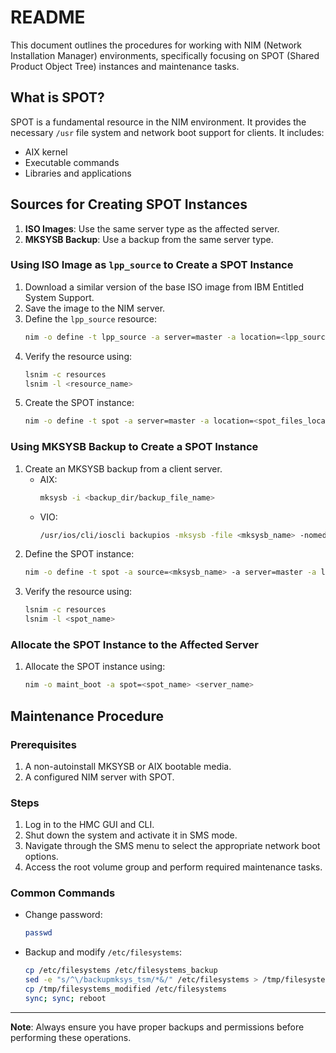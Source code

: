 
# README

This document outlines the procedures for working with NIM (Network Installation Manager) environments, specifically focusing on SPOT (Shared Product Object Tree) instances and maintenance tasks.

## What is SPOT?
SPOT is a fundamental resource in the NIM environment. It provides the necessary `/usr` file system and network boot support for clients. It includes:
- AIX kernel
- Executable commands
- Libraries and applications

## Sources for Creating SPOT Instances
1. **ISO Images**: Use the same server type as the affected server.
2. **MKSYSB Backup**: Use a backup from the same server type.

### Using ISO Image as `lpp_source` to Create a SPOT Instance
1. Download a similar version of the base ISO image from IBM Entitled System Support.
2. Save the image to the NIM server.
3. Define the `lpp_source` resource:
   ```bash
   nim -o define -t lpp_source -a server=master -a location=<lpp_source_location> -a source=<ISO_image_location> -a packages=all <lpp_source_name>
   ```
4. Verify the resource using:
   ```bash
   lsnim -c resources
   lsnim -l <resource_name>
   ```
5. Create the SPOT instance:
   ```bash
   nim -o define -t spot -a server=master -a location=<spot_files_location> -a source=<lpp_source_name> <spot_name>
   ```

### Using MKSYSB Backup to Create a SPOT Instance
1. Create an MKSYSB backup from a client server.
   - AIX:
     ```bash
     mksysb -i <backup_dir/backup_file_name>
     ```
   - VIO:
     ```bash
     /usr/ios/cli/ioscli backupios -mksysb -file <mksysb_name> -nomedialib
     ```
2. Define the SPOT instance:
   ```bash
   nim -o define -t spot -a source=<mksysb_name> -a server=master -a location=<spot_files_location> <spot_name>
   ```
3. Verify the resource using:
   ```bash
   lsnim -c resources
   lsnim -l <spot_name>
   ```

### Allocate the SPOT Instance to the Affected Server
1. Allocate the SPOT instance using:
   ```bash
   nim -o maint_boot -a spot=<spot_name> <server_name>
   ```

## Maintenance Procedure
### Prerequisites
1. A non-autoinstall MKSYSB or AIX bootable media.
2. A configured NIM server with SPOT.

### Steps
1. Log in to the HMC GUI and CLI.
2. Shut down the system and activate it in SMS mode.
3. Navigate through the SMS menu to select the appropriate network boot options.
4. Access the root volume group and perform required maintenance tasks.

### Common Commands
- Change password:
  ```bash
  passwd
  ```
- Backup and modify `/etc/filesystems`:
  ```bash
  cp /etc/filesystems /etc/filesystems_backup
  sed -e "s/^\/backupmksys_tsm/*&/" /etc/filesystems > /tmp/filesystems_modified
  cp /tmp/filesystems_modified /etc/filesystems
  sync; sync; reboot
  ```

---

**Note**: Always ensure you have proper backups and permissions before performing these operations.
